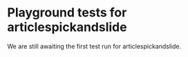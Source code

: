 # Playground tests for articlespickandslide
We are still awaiting the first test run for articlespickandslide.
